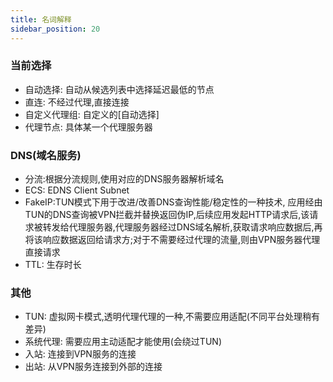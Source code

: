 ```yaml
---
title: 名词解释
sidebar_position: 20
---
```



### 当前选择
- 自动选择: 自动从候选列表中选择延迟最低的节点
- 直连: 不经过代理,直接连接
- 自定义代理组: 自定义的[自动选择]
- 代理节点: 具体某一个代理服务器

### DNS(域名服务)
- 分流:根据分流规则,使用对应的DNS服务器解析域名
- ECS: EDNS Client Subnet
- FakeIP:TUN模式下用于改进/改善DNS查询性能/稳定性的一种技术, 应用经由TUN的DNS查询被VPN拦截并替换返回伪IP,后续应用发起HTTP请求后,该请求被转发给代理服务器,代理服务器经过DNS域名解析,获取请求响应数据后,再将该响应数据返回给请求方;对于不需要经过代理的流量,则由VPN服务器代理直接请求
- TTL: 生存时长
  
### 其他
- TUN: 虚拟网卡模式,透明代理代理的一种,不需要应用适配(不同平台处理稍有差异)
- 系统代理: 需要应用主动适配才能使用(会绕过TUN)
- 入站: 连接到VPN服务的连接
- 出站: 从VPN服务连接到外部的连接